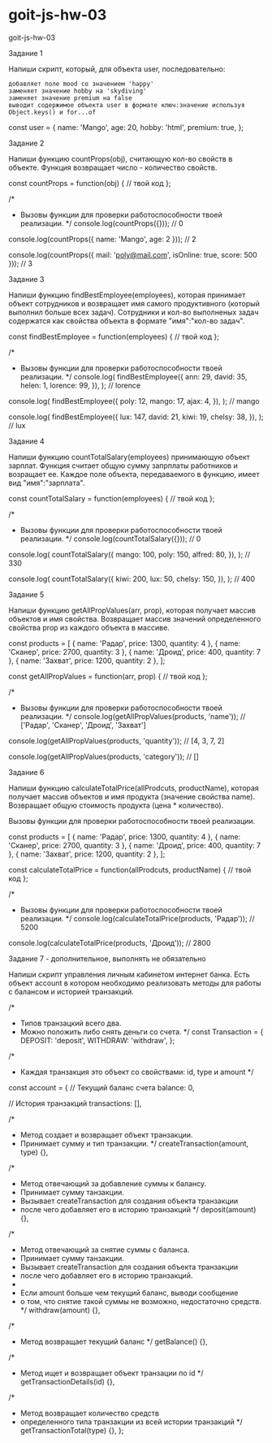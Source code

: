 # goit-js-hw-03

goit-js-hw-03

Задание 1

Напиши скрипт, который, для объекта user, последовательно:

    добавляет поле mood со значением 'happy'
    заменяет значение hobby на 'skydiving'
    заменяет значение premium на false
    выводит содержимое объекта user в формате ключ:значение используя Object.keys() и for...of

const user = { name: 'Mango', age: 20, hobby: 'html', premium: true, };

Задание 2

Напиши функцию countProps(obj), считающую кол-во свойств в объекте. Функция возвращает число - количество свойств.

const countProps = function(obj) { // твой код };

/\*

- Вызовы функции для проверки работоспособности твоей реализации. \*/ console.log(countProps({})); // 0

console.log(countProps({ name: 'Mango', age: 2 })); // 2

console.log(countProps({ mail: 'poly@mail.com', isOnline: true, score: 500 })); // 3

Задание 3

Напиши функцию findBestEmployee(employees), которая принимает объект сотрудников и возвращает имя самого продуктивного
(который выполнил больше всех задач). Сотрудники и кол-во выполненых задач содержатся как свойства объекта в формате
"имя":"кол-во задач".

const findBestEmployee = function(employees) { // твой код };

/\*

- Вызовы функции для проверки работоспособности твоей реализации. \*/ console.log( findBestEmployee({ ann: 29, david:
  35, helen: 1, lorence: 99, }), ); // lorence

console.log( findBestEmployee({ poly: 12, mango: 17, ajax: 4, }), ); // mango

console.log( findBestEmployee({ lux: 147, david: 21, kiwi: 19, chelsy: 38, }), ); // lux

Задание 4

Напиши функцию countTotalSalary(employees) принимающую объект зарплат. Функция считает общую сумму запрплаты работников
и возращает ее. Каждое поле объекта, передаваемого в функцию, имеет вид "имя":"зарплата".

const countTotalSalary = function(employees) { // твой код };

/\*

- Вызовы функции для проверки работоспособности твоей реализации. \*/ console.log(countTotalSalary({})); // 0

console.log( countTotalSalary({ mango: 100, poly: 150, alfred: 80, }), ); // 330

console.log( countTotalSalary({ kiwi: 200, lux: 50, chelsy: 150, }), ); // 400

Задание 5

Напиши функцию getAllPropValues(arr, prop), которая получает массив объектов и имя свойства. Возвращает массив значений
определенного свойства prop из каждого объекта в массиве.

const products = [ { name: 'Радар', price: 1300, quantity: 4 }, { name: 'Сканер', price: 2700, quantity: 3 }, { name:
'Дроид', price: 400, quantity: 7 }, { name: 'Захват', price: 1200, quantity: 2 }, ];

const getAllPropValues = function(arr, prop) { // твой код };

/\*

- Вызовы функции для проверки работоспособности твоей реализации. \*/ console.log(getAllPropValues(products, 'name'));
  // ['Радар', 'Сканер', 'Дроид', 'Захват']

console.log(getAllPropValues(products, 'quantity')); // [4, 3, 7, 2]

console.log(getAllPropValues(products, 'category')); // []

Задание 6

Напиши функцию calculateTotalPrice(allProdcuts, productName), которая получает массив объектов и имя продукта (значение
свойства name). Возвращает общую стоимость продукта (цена \* количество).

Вызовы функции для проверки работоспособности твоей реализации.

const products = [ { name: 'Радар', price: 1300, quantity: 4 }, { name: 'Сканер', price: 2700, quantity: 3 }, { name:
'Дроид', price: 400, quantity: 7 }, { name: 'Захват', price: 1200, quantity: 2 }, ];

const calculateTotalPrice = function(allProdcuts, productName) { // твой код };

/\*

- Вызовы функции для проверки работоспособности твоей реализации. \*/ console.log(calculateTotalPrice(products,
  'Радар')); // 5200

console.log(calculateTotalPrice(products, 'Дроид')); // 2800

Задание 7 - дополнительное, выполнять не обязательно

Напиши скрипт управления личным кабинетом интернет банка. Есть объект account в котором необходимо реализовать методы
для работы с балансом и историей транзакций.

/\*

- Типов транзацкий всего два.
- Можно положить либо снять деньги со счета. \*/ const Transaction = { DEPOSIT: 'deposit', WITHDRAW: 'withdraw', };

/\*

- Каждая транзакция это объект со свойствами: id, type и amount \*/

const account = { // Текущий баланс счета balance: 0,

// История транзакций transactions: [],

/\*

- Метод создает и возвращает объект транзакции.
- Принимает сумму и тип транзакции. \*/ createTransaction(amount, type) {},

/\*

- Метод отвечающий за добавление суммы к балансу.
- Принимает сумму танзакции.
- Вызывает createTransaction для создания объекта транзакции
- после чего добавляет его в историю транзакций \*/ deposit(amount) {},

/\*

- Метод отвечающий за снятие суммы с баланса.
- Принимает сумму танзакции.
- Вызывает createTransaction для создания объекта транзакции
- после чего добавляет его в историю транзакций.
-
- Если amount больше чем текущий баланс, выводи сообщение
- о том, что снятие такой суммы не возможно, недостаточно средств. \*/ withdraw(amount) {},

/\*

- Метод возвращает текущий баланс \*/ getBalance() {},

/\*

- Метод ищет и возвращает объект транзации по id \*/ getTransactionDetails(id) {},

/\*

- Метод возвращает количество средств
- определенного типа транзакции из всей истории транзакций \*/ getTransactionTotal(type) {}, };

